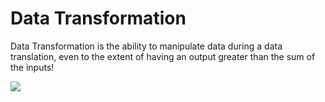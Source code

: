 # Data Transformation #

Data Transformation is the ability to manipulate data during a data translation, even to the extent of having an output greater than the sum of the inputs!

![](../DesktopBasic2Transformation/Images/Img2.001.DataTransformation.png)
